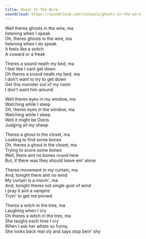 ```yaml
---
title: Ghost In The Wire
soundcloud: https://soundcloud.com/richsoni/ghosts-in-the-wire
---
```


Well theres ghosts in the wire, ma  
listening when I speak  
Oh, theres ghosts in the wire, ma  
listening when I do speak  
It feels like a snitch  
A coward or a freak  

Theres a sound neath my bed, ma  
I feel like I cant get down  
Oh theres a sound neath my bed, ma  
I don't want to try to get down  
Get this monster out of my room  
I don't want him around  

Well theres eyes in my window, ma  
Watching while I sleep  
Oh, theres eyes in the window, ma  
Watching while I sleep  
Well it might be Osiris   
Judging all my sheep  

Theres a ghoul in the closet, ma  
Looking to find some bones  
Oh, theres a ghoul in the closet, ma  
Trying to score some bones  
Well, there aint no bones round here  
But, if there was they should leave em' alone  

Theres movement in my curtain, ma  
And, tonight there aint no wind  
My curtain is a movin', ma  
And, tonight theres not single gust of wind  
I pray it aint a vampire  
Tryin' to get me pinned  

Theres a witch in the tree, ma  
Laughing when I cry  
Oh theres a witch in the tree, ma  
She laughs each time I cry  
When I ask her whats so funny,  
She looks back real sly and says stop bein' shy  

